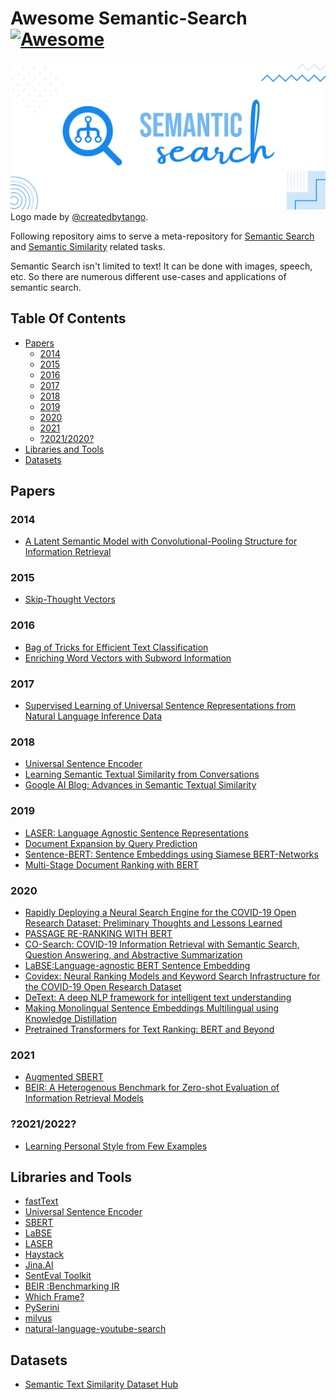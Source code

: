 # Awesome Semantic-Search [![Awesome](https://awesome.re/badge.svg)](https://awesome.re)

![Logo](https://github.com/Agrover112/awesome-semantic-search/blob/main/logo.svg)
Logo made by [@createdbytango](https://instagram.com/createdbytango). 

Following repository aims to serve a meta-repository for [Semantic Search](https://en.wikipedia.org/wiki/Semantic_search) and [Semantic Similarity](http://nlpprogress.com/english/semantic_textual_similarity.html) related tasks.

 Semantic Search isn't limited to text! It can be done with images, speech, etc. So there are numerous different use-cases and applications of semantic search.

## Table Of Contents

- [Papers](#papers)
    - [2014](#2014)
    - [2015](#2015)
    - [2016](#2016)
    - [2017](#2017)
    - [2018](#2018)
    - [2019](#2019)
    - [2020](#2020)
    - [2021](#2021)
    - [?2021/2020?](#20212022)
- [Libraries and Tools](#libraries-and-tools)
- [Datasets](#datasets)

## Papers
### 2014 
- [A Latent Semantic Model with Convolutional-Pooling 
Structure for Information Retrieval](https://www.microsoft.com/en-us/research/wp-content/uploads/2016/02/cikm2014_cdssm_final.pdf)
### 2015
- [Skip-Thought Vectors](https://arxiv.org/pdf/1506.06726.pdf)

### 2016
- [Bag of Tricks for Efficient Text Classification](https://arxiv.org/abs/1607.01759)
- [Enriching Word Vectors with Subword Information](https://arxiv.org/abs/1607.04606)
### 2017
- [Supervised Learning of Universal Sentence Representations from Natural Language Inference Data](https://research.fb.com/wp-content/uploads/2017/09/emnlp2017.pdf)
### 2018
- [Universal Sentence Encoder](https://arxiv.org/pdf/1803.11175.pdf)
- [Learning Semantic Textual Similarity from Conversations](https://arxiv.org/pdf/1804.07754.pdf)
- [Google AI Blog: Advances in Semantic Textual Similarity](https://ai.googleblog.com/2018/05/advances-in-semantic-textual-similarity.html)

### 2019
- [LASER: Language Agnostic Sentence Representations](https://engineering.fb.com/2019/01/22/ai-research/laser-multilingual-sentence-embeddings/)
- [Document Expansion by Query Prediction](https://arxiv.org/abs/1904.08375)
- [Sentence-BERT: Sentence Embeddings using Siamese BERT-Networks](https://arxiv.org/pdf/1908.10084.pdf)
- [Multi-Stage Document Ranking with BERT](https://arxiv.org/abs/1910.14424)

### 2020
- [Rapidly Deploying a Neural Search Engine for the COVID-19 Open Research Dataset: Preliminary Thoughts and Lessons Learned](https://arxiv.org/abs/2004.05125)
- [PASSAGE RE-RANKING WITH BERT](https://arxiv.org/pdf/1901.04085.pdf)
- [CO-Search: COVID-19 Information Retrieval with Semantic Search, Question Answering, and Abstractive Summarization](https://arxiv.org/pdf/2006.09595.pdf)
- [LaBSE:Language-agnostic BERT Sentence Embedding](https://arxiv.org/abs/2007.01852)
- [Covidex: Neural Ranking Models and Keyword Search Infrastructure for the COVID-19 Open Research Dataset](https://arxiv.org/abs/2007.07846)
- [DeText: A deep NLP framework for intelligent text understanding](https://engineering.linkedin.com/blog/2020/open-sourcing-detext)
- [Making Monolingual Sentence Embeddings Multilingual using Knowledge Distillation](https://arxiv.org/pdf/2004.09813.pdf)
- [Pretrained Transformers for Text Ranking: BERT and Beyond](https://arxiv.org/abs/2010.06467)

### 2021
- [Augmented SBERT](https://arxiv.org/pdf/2010.08240.pdf)
- [BEIR: A Heterogenous Benchmark for Zero-shot Evaluation of Information Retrieval Models](https://arxiv.org/abs/2104.08663)




### ?2021/2022?
- [Learning Personal Style from Few Examples](https://chuanenlin.com/pseudoclient)


## Libraries and Tools
- [fastText](https://fasttext.cc/)
- [Universal Sentence Encoder](https://tfhub.dev/google/universal-sentence-encoder/4)
- [SBERT](https://www.sbert.net/)
- [LaBSE](https://tfhub.dev/google/LaBSE/2)
- [LASER](https://github.com/facebookresearch/LASER)
- [Haystack](https://github.com/deepset-ai/haystack/)
- [Jina.AI](https://jina.ai/)
- [SentEval Toolkit](https://github.com/facebookresearch/SentEval?utm_source=catalyzex.com)
- [BEIR :Benchmarking IR](https://github.com/UKPLab/beir)
- [Which Frame?](http://whichframe.com/)
- [PySerini](https://github.com/castorini/pyserini)
- [milvus](https://www.milvus.io/)
- [natural-language-youtube-search](https://github.com/haltakov/natural-language-youtube-search)
## Datasets
- [Semantic Text Similarity Dataset Hub](https://github.com/brmson/dataset-sts)

